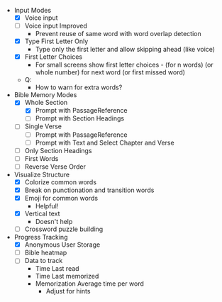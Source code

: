 - Input Modes
  - [x] Voice input
  - [ ] Voice input Improved
    - Prevent reuse of same word with word overlap detection
  - [x] Type First Letter Only
    - Type only the first letter and allow skipping ahead (like voice)
  - [x] First Letter Choices
    - For small screens show first letter choices - (for n words) (or whole number) for next word (or first missed word)
  - Q:
    - How to warn for extra words?
- Bible Memory Modes
  - [x] Whole Section
    - [x] Prompt with PassageReference
    - [ ] Prompt with Section Headings
  - [ ] Single Verse
    - [ ] Prompt with PassageReference
    - [ ] Prompt with Text and Select Chapter and Verse
  - [ ] Only Section Headings
  - [ ] First Words
  - [ ] Reverse Verse Order
- Visualize Structure
  - [x] Colorize common words
  - [x] Break on punctionation and transition words
  - [x] Emoji for common words
    - Helpful!
  - [x] Vertical text
    - Doesn't help
  - [ ] Crossword puzzle building
- Progress Tracking
  - [x] Anonymous User Storage
  - [ ] Bible heatmap
  - [ ] Data to track
    - Time Last read
    - Time Last memorized
    - Memorization Average time per word
      - Adjust for hints
